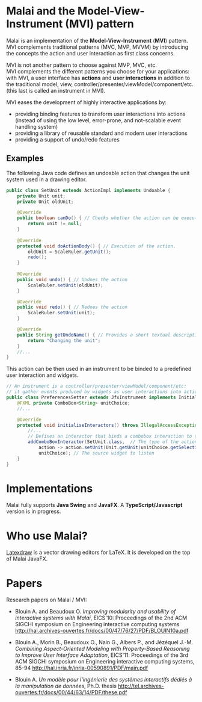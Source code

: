 # Malai and the Model-View-Instrument (MVI) pattern

Malai is an implementation of the **Model-View-Instrument** (**MVI**) pattern.<br/>
MVI complements traditional patterns (MVC, MVP, MVVM) by introducing the concepts the action and user interaction as first class concerns.

MVI is not another pattern to choose against MVP, MVC, etc.<br/> 
MVI complements the different patterns you choose for your applications:<br/>
with MVI, a user interface has **actions** and **user interactions** in addition to the traditional model, view, controller/presenter/viewModel/component/etc. (this last is called an instrument in MVI).

MVI eases the development of highly interactive applications by:

- providing binding features to transform user interactions into actions (instead of using the low level, error-prone, and not-scalable event handling system)
- providing a library of reusable standard and modern user interactions
- providing a support of undo/redo features


## Examples

The following Java code defines an undoable action that changes the unit system used in a drawing editor.

```java
public class SetUnit extends ActionImpl implements Undoable {
	private Unit unit;
	private Unit oldUnit;

	@Override
	public boolean canDo() { // Checks whether the action can be executed
		return unit != null;
	}
	
	@Override
	protected void doActionBody() { // Execution of the action.
		oldUnit = ScaleRuler.getUnit();
		redo();
	}
	
	@Override
	public void undo() { // Undoes the action
		ScaleRuler.setUnit(oldUnit);
	}

	@Override
	public void redo() { // Redoes the action
		ScaleRuler.setUnit(unit);
	}

	@Override
	public String getUndoName() { // Provides a short textual description of this undoable action.
		return "Changing the unit";
	}
    //...
}
```

This action can be then used in an instrument to be binded to a predefined user interaction and widgets.

```java
// An instrument is a controller/presenter/viewModel/component/etc: 
// it gather events produced by widgets as user interactions into actions that modify the system.
public class PreferencesSetter extends JfxInstrument implements Initializable {
    @FXML private ComboBox<String> unitChoice;
    //...

    @Override
    protected void initialiseInteractors() throws IllegalAccessException, InstantiationException {
        //...
        // Defines an interactor that binds a combobox interaction to the action SetUnit
        addComboBoxInteractor(SetUnit.class,  // The type of the action to produce
            action -> action.setUnit(Unit.getUnit(unitChoice.getSelectionModel().getSelectedItem())), // The initialisation of the action
            unitChoice); // The source widget to listen
    }
}
```


# Implementations


Malai fully supports **Java Swing** and **JavaFX**. A **TypeScript/Javascript** version is in progress.


# Who use Malai?


[Latexdraw](https://github.com/arnobl/latexdraw) is a vector drawing editors for LaTeX. It is developed on the top of Malai JavaFX.


# Papers


Research papers on Malai / MVI:

- Blouin A. and Beaudoux O. *Improving modularity and usability of interactive systems with Malai*, EICS'10: Proceedings of the 2nd ACM SIGCHI symposium on Engineering interactive computing systems http://hal.archives-ouvertes.fr/docs/00/47/76/27/PDF/BLOUIN10a.pdf

- Blouin A., Morin B., Beaudoux O., Nain G., Albers P., and Jézéquel J.-M. *Combining Aspect-Oriented Modeling with Property-Based Reasoning to Improve User Interface Adaptation*, EICS'11: Proceedings of the 3rd ACM SIGCHI symposium on Engineering interactive computing systems, 85-94 http://hal.inria.fr/inria-00590891/PDF/main.pdf

- Blouin A. *Un modèle pour l'ingénierie des systèmes interactifs dédiés à la manipulation de données*, Ph.D. thesis http://tel.archives-ouvertes.fr/docs/00/44/63/14/PDF/these.pdf


